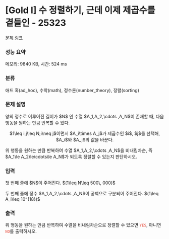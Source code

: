 # [Gold I] 수 정렬하기, 근데 이제 제곱수를 곁들인 - 25323 

[문제 링크](https://www.acmicpc.net/problem/25323) 

### 성능 요약

메모리: 9840 KB, 시간: 524 ms

### 분류

애드 혹(ad_hoc), 수학(math), 정수론(number_theory), 정렬(sorting)

### 문제 설명

<p>양의 정수로 이루어진 길이가 $N$ 인 수열 $A_1,A_2,\cdots ,A_N$이 존재할 때, 다음 행동을 원하는 만큼 반복할 수 있다.</p>

<p style="text-align:center;">$1\leq i,j\leq N;i\neq j$이면서 $A_i\times A_j$가 제곱수인 $i$, $j$를 선택해, $A_i$와 $A_j$의 값을 바꾼다.</p>

<p>위 행동을 원하는 만큼 반복하여 수열 $A_1,A_2,\cdots ,A_N$을 비내림차순, 즉 $A_1\le A_2\le\cdots\le A_N$가 되도록 정렬할 수 있는지 판단하시오.</p>

### 입력 

 <p>첫 번째 줄에 $N$이 주어진다. $(1\leq N\leq 500\, 000)$</p>

<p>두 번째 줄에 정수 $A_1,A_2,\cdots ,A_N$이 공백으로 구분되어 주어진다. $(1\leq A_i\leq 10^{18})$</p>

### 출력 

 <p>위 행동을 원하는 만큼 반복하여 수열을 비내림차순으로 정렬할 수 있으면 <span style="color:#e74c3c;"><code>YES</code></span>, 아니면 <span style="color:#e74c3c;"><code>NO</code></span>를 출력하시오.</p>

